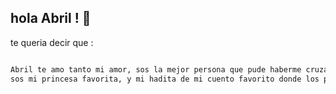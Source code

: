 ## hola Abril ! 💌

te queria decir que :

```markdown

Abril te amo tanto mi amor, sos la mejor persona que pude haberme cruzado nunca en mi vida, y estoy super feliz con nuestra relacion, y nuestro vinculo.
sos mi princesa favorita, y mi hadita de mi cuento favorito donde los protagonistas somos vos y yo, te amo mi flaquita hermosa 🤍

```
